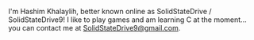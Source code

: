 I'm Hashim Khalaylih, better known online as SolidStateDrive / SolidStateDrive9! I like to play games and am learning C at the moment...
you can contact me at SolidStateDrive9@gmail.com.
